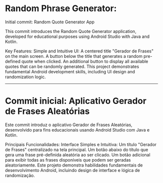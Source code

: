# Random Phrase Generator:
Initial commit: Random Quote Generator App

This commit introduces the Random Quote Generator application, developed for educational purposes using Android Studio with Java and Kotlin.

Key Features:
Simple and Intuitive UI:
A centered title "Gerador de Frases" on the main screen.
A button below the title that generates a random pre-defined quote when clicked.
An additional button to display all available quotes that can be randomly generated.
This project demonstrates fundamental Android development skills, including UI design and randomization logic.

-----------------------------------------------------------------------------------------------------------------

# Commit inicial: Aplicativo Gerador de Frases Aleatórias

Este commit introduz o aplicativo Gerador de Frases Aleatórias, desenvolvido para fins educacionais usando Android Studio com Java e Kotlin.

Principais Funcionalidades:
Interface Simples e Intuitiva:
Um título "Gerador de Frases" centralizado na tela principal.
Um botão abaixo do título que gera uma frase pré-definida aleatória ao ser clicado.
Um botão adicional para exibir todas as frases disponíveis que podem ser geradas aleatoriamente.
Este projeto demonstra habilidades fundamentais de desenvolvimento Android, incluindo design de interface e lógica de randomização.

